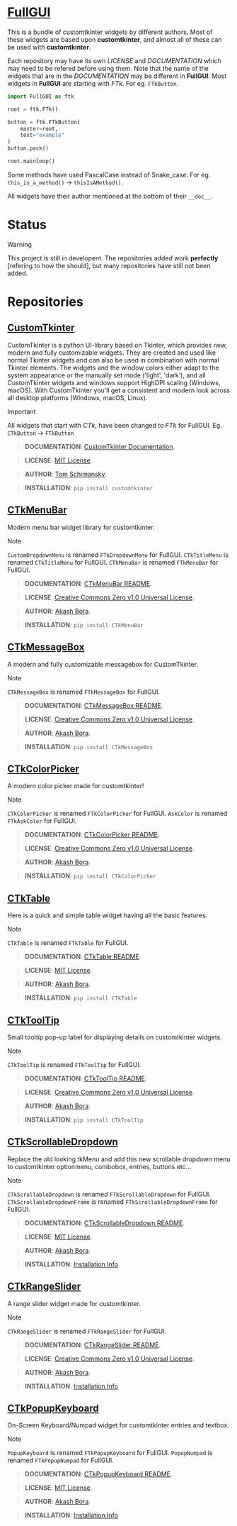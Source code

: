# [FullGUI](https://github.com/aahan0511/FullGUI "FullGUI GitHub Link")
This is a bundle of customtkinter widgets by different authors. Most of these widgets are based upon **customtkinter**, and almost all of these can be used with **customtkinter**. 

Each repository may have its own *LICENSE* and *DOCUMENTATION* which may need to be refered before using them. Note that the name of the widgets that are in the *DOCUMENTATION* may be different in **FullGUI**. Most widgets in **FullGUI** are starting with *FTk*. For eg. `FTkButton`.

```python
import FullGUI as ftk

root = ftk.FTk()

button = ftk.FTkButton(
    master=root,
    text="example"
)
button.pack()

root.mainloop()
```

Some methods have used PascalCase instead of Snake_case. For eg. `this_is_a_method()` -> `thisIsAMethod()`.

All widgets have their author mentioned at the bottom of their `__doc__`.

# Status
> [!WARNING]
> This project is still in developent. The repositories added work **perfectly** [refering to how the should], but many repositories have still not been added.

# Repositories

## [CustomTkinter](https://github.com/TomSchimansky/CustomTkinter "CustomTkinter on GitHub")
CustomTkinter is a python UI-library based on Tkinter, which provides new, modern and fully customizable widgets. They are created and used like normal Tkinter widgets and can also be used in combination with normal Tkinter elements. The widgets and the window colors either adapt to the system appearance or the manually set mode ('light', 'dark'), and all CustomTkinter widgets and windows support HighDPI scaling (Windows, macOS). With CustomTkinter you'll get a consistent and modern look across all desktop platforms (Windows, macOS, Linux).

> [!IMPORTANT]
> All widgets that start with *CTk*, have been changed to *FTk* for FullGUI.
> Eg. `CTkButton` -> `FTkButton`

> **DOCUMENTATION**: [CustomTkinter Documentation](https://customtkinter.tomschimansky.com/documentation/ "Documentation for Customtkinter").

> **LICENSE**: [MIT License](https://github.com/TomSchimansky/CustomTkinter/blob/master/LICENSE "LICENSE on CustomTkinter").

> **AUTHOR**: [Tom Schimansky](https://github.com/TomSchimansky "Tom Schimansky on GitHub"). 

> **INSTALLATION**: `pip install customtkinter`


## [CTkMenuBar](https://github.com/Akascape/CTkMenuBar "CTkMenuBar on GitHub")
Modern menu bar widget library for customtkinter.

> [!NOTE]
> `CustomDropdownMenu` is renamed `FTkDropdownMenu` for FullGUI.
> `CTkTitleMenu` is renamed `CTkTitleMenu` for FullGUI.
> `CTkMenuBar` is renamed `FTkMenuBar` for FullGUI.

> **DOCUMENTATION**: [CTkMenuBar README](https://github.com/Akascape/CTkMenuBar/blob/main/README.md "README for CTkMenuBar").

> **LICENSE**: [Creative Commons Zero v1.0 Universal License](https://github.com/Akascape/CTkMenuBar/blob/main/LICENSE "LICENSE on CTkMenuBar").

> **AUTHOR**: [Akash Bora](https://github.com/Akascape "Akascape on GitHub").

> **INSTALLATION**: `pip install CTkMenuBar`


## [CTkMessageBox](https://github.com/Akascape/CTkMessageBox "CTkMessageBox on GitHub")
A modern and fully customizable messagebox for CustomTkinter.

> [!NOTE]
> `CTkMessageBox` is renamed `FTkMessageBox` for FullGUI.

> **DOCUMENTATION**: [CTkMessageBox README](https://github.com/Akascape/CTkMessagebox/blob/main/README.md "README for CTkMessageBox").

> **LICENSE**: [Creative Commons Zero v1.0 Universal License](https://github.com/Akascape/CTkMessagebox/blob/main/LICENSE "LICENSE on CTkMessageBox").

> **AUTHOR**: [Akash Bora](https://github.com/Akascape "Akascape on GitHub").

> **INSTALLATION**: `pip install CTkMessageBox`


## [CTkColorPicker](https://github.com/Akascape/CTkColorPicker "CTkColorPicker on GitHub")
A modern color picker made for customtkinter!

> [!NOTE]
> `CTkColorPicker` is renamed `FTkColorPicker` for FullGUI.
> `AskColor` is renamed `FTkAskColor` for FullGUI.

> **DOCUMENTATION**: [CTkColorPicker README](https://github.com/Akascape/CTkColorPicker/blob/main/README.md "README for CTkColorPicker").

> **LICENSE**: [Creative Commons Zero v1.0 Universal License](https://github.com/Akascape/CTkColorPicker/blob/main/LICENSE "LICENSE on CTkColorPicker").

> **AUTHOR**: [Akash Bora](https://github.com/Akascape "Akascape on GitHub").

> **INSTALLATION**: `pip install CTkColorPicker`


## [CTkTable](https://github.com/Akascape/CTkTable "CTkTable on GitHub")
Here is a quick and simple table widget having all the basic features.

> [!NOTE]
> `CTkTable` is renamed `FTkTable` for FullGUI.

> **DOCUMENTATION**: [CTkTable README](https://github.com/Akascape/CTkTable/blob/main/README.md "README for CTkTable").

> **LICENSE**: [MIT License](https://github.com/Akascape/CTkTable/blob/main/LICENSE "LICENSE on CTkTable").

> **AUTHOR**: [Akash Bora](https://github.com/Akascape "Akascape on GitHub").

> **INSTALLATION**: `pip install CTkTable`


## [CTkToolTip](https://github.com/Akascape/CTkToolTip "CTkToolTip on GitHub")
Small tooltip pop-up label for displaying details on customtkinter widgets.

> [!NOTE]
> `CTkToolTip` is renamed `FTkToolTip` for FullGUI.

> **DOCUMENTATION**: [CTkToolTip README](https://github.com/Akascape/CTkToolTip/blob/main/README.md "README for CTkToolTip").

> **LICENSE**: [Creative Commons Zero v1.0 Universal License](https://github.com/Akascape/CTkToolTip/blob/main/LICENSE "LICENSE on CTkToolTip").

> **AUTHOR**: [Akash Bora](https://github.com/Akascape "Akascape on GitHub").

> **INSTALLATION**: `pip install CTkToolTip`


## [CTkScrollableDropdown](https://github.com/Akascape/CTkScrollableDropdown "CTkScrollableDropdown on GitHub")
Replace the old looking tkMenu and add this new scrollable dropdown menu to customtkinter optionmenu, combobox, entries, buttons etc...

> [!NOTE]
> `CTkScrollableDropdown` is renamed `FTkScrollableDropdown` for FullGUI.
> `CTkScrollableDropdownFrame` is renamed `FTkScrollableDropdownFrame` for FullGUI.

> **DOCUMENTATION**: [CTkScrollableDropdown README](https://github.com/Akascape/CTkScrollableDropdown/blob/main/README.md "README for CTkScrollableDropdown").

> **LICENSE**: [MIT License](https://github.com/Akascape/CTkScrollableDropdown/blob/main/LICENSE "LICENSE on CTkScrollableDropdown").

> **AUTHOR**: [Akash Bora](https://github.com/Akascape "Akascape on GitHub").

> **INSTALLATION**: [Installation Info](https://github.com/Akascape/CTkScrollableDropdown?tab=readme-ov-file#installation "Installation Info on CTkScrollableDropdown")


## [CTkRangeSlider](https://github.com/Akascape/CTkRangeSlider "CTkRangeSlider on GitHub")
A range slider widget made for customtkinter.

> [!NOTE]
> `CTkRangeSlider` is renamed `FTkRangeSlider` for FullGUI.

> **DOCUMENTATION**: [CTkRangeSlider README](https://github.com/Akascape/CTkRangeSlider/blob/main/README.md "README for CTkRangeSlider").

> **LICENSE**: [Creative Commons Zero v1.0 Universal License](https://github.com/Akascape/CTkRangeSlider/blob/main/LICENSE "LICENSE on CTkRangeSlider").

> **AUTHOR**: [Akash Bora](https://github.com/Akascape "Akascape on GitHub").

> **INSTALLATION**: [Installation Info](https://github.com/Akascape/CTkRangeSlider?tab=readme-ov-file#installation "Installation Info on CTkRangeSlider")


## [CTkPopupKeyboard](https://github.com/Akascape/CTkPopupKeyboard "CTkPopupKeyboard on GitHub")
On-Screen Keyboard/Numpad widget for customtkinter entries and textbox.

> [!NOTE]
> `PopupKeyboard` is renamed `FTkPopupKeyboard` for FullGUI.
> `PopupNumpad` is renamed `FTkPopupNumpad` for FullGUI.

> **DOCUMENTATION**: [CTkPopupKeyboard README](https://github.com/Akascape/CTkPopupKeyboard/blob/main/README.md "README for CTkPopupKeyboard").

> **LICENSE**: [MIT License](https://github.com/Akascape/CTkPopupKeyboard/blob/main/LICENSE "LICENSE on CTkPopupKeyboard").

> **AUTHOR**: [Akash Bora](https://github.com/Akascape "Akascape on GitHub").

> **INSTALLATION**: [Installation Info](https://github.com/Akascape/CTkPopupKeyboard?tab=readme-ov-file#installation "Installation Info on CTkPopupKeyboard")